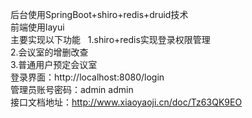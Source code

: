 后台使用SpringBoot+shiro+redis+druid技术   
前端使用layui   
主要实现以下功能   
1.shiro+redis实现登录权限管理   
2.会议室的增删改查   
3.普通用户预定会议室   
登录界面：http://localhost:8080/login   
管理员账号密码：admin admin   
接口文档地址：http://www.xiaoyaoji.cn/doc/Tz63QK9EO
